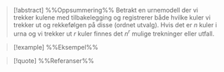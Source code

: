 
> [!abstract] %%Oppsummering%%
> Betrakt en urnemodell der vi trekker kulene med tilbakelegging og registrerer både hvilke kuler vi trekker ut og rekkefølgen på disse (ordnet utvalg). Hvis det er $n$ kuler i urna og vi trekker ut $r$ kuler finnes det $n^{r}$ mulige trekninger eller utfall.

> [!example] %%Eksempel%%
> 

> [!quote] %%Referanser%%